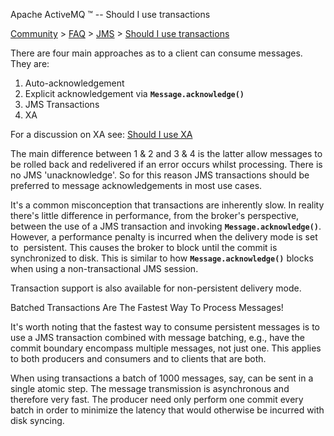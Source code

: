 Apache ActiveMQ ™ -- Should I use transactions 

[Community](community.html) > [FAQ](faq.html) > [JMS](jms.html) > [Should I use transactions](should-i-use-transactions.html)


There are four main approaches as to a client can consume messages. They are:

1.  Auto-acknowledgement
2.  Explicit acknowledgement via **`Message.acknowledge()`**
3.  JMS Transactions
4.  XA

For a discussion on XA see: [Should I use XA](should-i-use-xa.html)

The main difference between 1 & 2 and 3 & 4 is the latter allow messages to be rolled back and redelivered if an error occurs whilst processing. There is no JMS 'unacknowledge'. So for this reason JMS transactions should be preferred to message acknowledgements in most use cases.

It's a common misconception that transactions are inherently slow. In reality there's little difference in performance, from the broker's perspective, between the use of a JMS transaction and invoking **`Message.acknowledge()`**. However, a performance penalty is incurred when the delivery mode is set to  persistent. This causes the broker to block until the commit is synchronized to disk. This is similar to how **`Message.acknowledge()`** blocks when using a non-transactional JMS session.

Transaction support is also available for non-persistent delivery mode.

Batched Transactions Are The Fastest Way To Process Messages!

It's worth noting that the fastest way to consume persistent messages is to use a JMS transaction combined with message batching, e.g., have the commit boundary encompass multiple messages, not just one. This applies to both producers and consumers and to clients that are both.

When using transactions a batch of 1000 messages, say, can be sent in a single atomic step. The message transmission is asynchronous and therefore very fast. The producer need only perform one commit every batch in order to minimize the latency that would otherwise be incurred with disk syncing.

